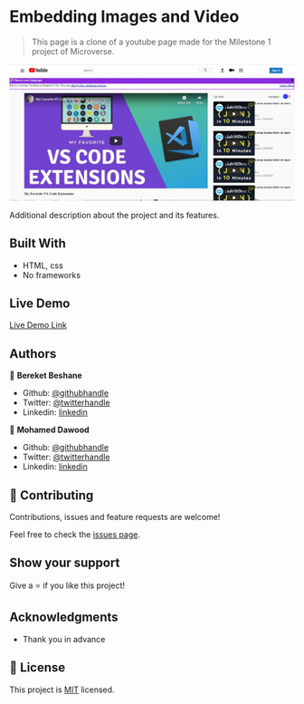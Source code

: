 # Embedding Images and Video

> This page is a clone of a youtube page made for the Milestone 1 project of Microverse.

![screenshot](media/screenshot.JPG)

Additional description about the project and its features.

## Built With

- HTML, css
- No frameworks


## Live Demo

[Live Demo Link](https://rawcdn.githack.com/MohameDawood/Embedding-Images-and-Video/537f85dff34ccde9186407605856abb02a76a1dc/index.html)


## Authors

👤 **Bereket Beshane**

- Github: [@githubhandle](https://github.com/Berabjesus)
- Twitter: [@twitterhandle](https://twitter.com/bereket_ababu_b)
- Linkedin: [linkedin](https://www.linkedin.com/in/bereket-beshane-a1b75a1a9/)

👤 **Mohamed Dawood**

- Github: [@githubhandle](https://github.com/MohameDawood/)
- Twitter: [@twitterhandle](https://twitter.com/Mohamedawood8)
- Linkedin: [linkedin](https://www.linkedin.com/in/mohamedawood/)

## 🤝 Contributing

Contributions, issues and feature requests are welcome!

Feel free to check the [issues page](issues/).

## Show your support

Give a ⭐️ if you like this project!

## Acknowledgments

- Thank you in advance

## 📝 License

This project is [MIT](lic.url) licensed.
